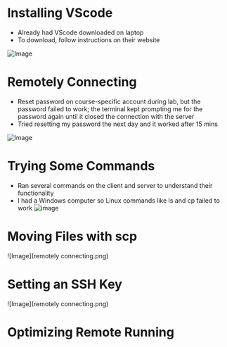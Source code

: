# Installing VScode
* Already had VScode downloaded on laptop
* To download, follow instructions on their website

![Image](https://lh3.googleusercontent.com/keep-bbsk/AP6BvTTnK3abTbXeAbsYBrscQXUyyLqL4MG38mbn8lBxETK0LcJ3lo3wZOg8neHfdXwdUjAoqwf2KRDuZPJ4P3soPJ1p3BRPK4xxgguvEsrBahTxRfSV=s1600)

# Remotely Connecting
* Reset password on course-specific account during lab, but the password failed to work; the terminal kept prompting me for the password again until it closed the connection with the server
* Tried resetting my password the next day and it worked after 15 mins

![Image](https://user-images.githubusercontent.com/55713184/193388757-e73ce25a-0b4d-4485-93eb-db7451306aa7.png)

# Trying Some Commands
* Ran several commands on the client and server to understand their functionality
* I had a Windows computer so Linux commands like ls and cp failed to work
![image](https://user-images.githubusercontent.com/55713184/193391095-adf8c448-bdb9-45f7-b625-0af19aba82d3.png)

# Moving Files with scp

![Image](remotely connecting.png)

# Setting an SSH Key

![Image](remotely connecting.png)

# Optimizing Remote Running
